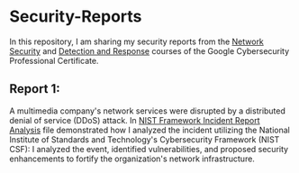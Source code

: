 ﻿# Security-Reports
In this repository, I am sharing my security reports from the <a href="https://coursera.org/share/ef556240f318d80f857447f1d5971030">Network Security</a> and <a href="https://coursera.org/share/4cdbf4f03654e38350f1761554c5fb7b">Detection and Response</a> courses of the Google Cybersecurity Professional Certificate.
## Report 1:
A multimedia company's network services were disrupted by a distributed denial of service (DDoS) attack. In <a href="https://github.com/N-r0bin/Security-Reports/blob/main/Network%20Security/NIST%20Framework%20Incident%20report%20analysis.pdf">NIST Framework Incident Report Analysis</a> file demonstrated how I analyzed the incident utilizing the National Institute of Standards and Technology's Cybersecurity Framework (NIST CSF): I analyzed the event, identified vulnerabilities, and proposed security enhancements to fortify the organization's network infrastructure.
